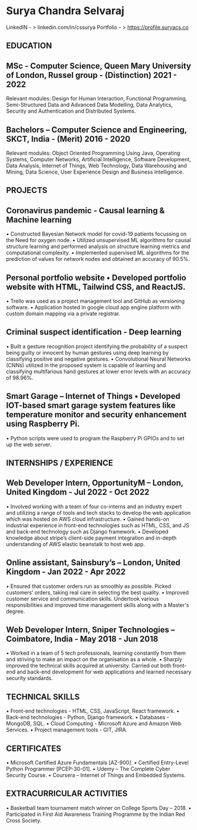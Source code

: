 # Surya Chandra Selvaraj
LinkedIN  - >   linkedin.com/in/cssurya 
Portfolio - >   https://profile.suryacs.co

## EDUCATION 

## MSc - Computer Science, Queen Mary University of London, Russel group - (Distinction)              		   2021 - 2022 
Relevant modules: Design for Human Interaction, Functional Programming, Semi-Structured Data and Advanced Data Modelling, Data Analytics, Security and Authentication and Distributed Systems.

## Bachelors – Computer Science and Engineering, SKCT, India - (Merit)		                              		   2016 - 2020 
Relevant modules: Object Oriented Programming Using Java, Operating Systems, Computer Networks, Artificial Intelligence, Software Development, Data Analysis, Internet of Things, Web Technology, Data Warehousing and Mining, Data Science, User Experience Design and Business Intelligence. 

## PROJECTS

## Coronavirus pandemic - Causal learning & Machine learning
•	Constructed Bayesian Network model for covid-19 patients focussing on the Need for oxygen node.
•	Utilized unsupervised ML algorithms for causal structure learning and performed analysis on structure learning metrics and computational complexity.
•	Implemented supervised ML algorithms for the prediction of values for network nodes and obtained an accuracy of 90.5%.

## Personal portfolio website	•	Developed portfolio website with HTML, Tailwind CSS, and ReactJS.
•	Trello was used as a project management tool and GitHub as versioning software.
•	Application hosted in google cloud app engine platform with custom domain mapping via a private registrar. 

## Criminal suspect identification - Deep learning
•	Built a gesture recognition project identifying the probability of a suspect being guilty or innocent by human gestures using deep learning by classifying positive and negative gestures. 
•	Convolutional Neural Networks (CNNs) utilized in the proposed system is capable of learning and classifying multifarious hand gestures at lower error levels with an accuracy of 98.96%.

## Smart Garage – Internet of Things	•	Developed IOT-based smart garage system features like temperature monitor and security enhancement using Raspberry Pi.
•	Python scripts were used to program the Raspberry Pi GPIOs and to set up the web server. 


## INTERNSHIPS / EXPERIENCE 

## Web Developer Intern, OpportunityM – London, United Kingdom	   			     - Jul 2022 - Oct 2022 

•	Involved working with a team of four co-interns and an industry expert and utilizing a range of tools and tech stacks to develop the web application which was hosted on AWS cloud infrastructure.
•	Gained hands-on industrial experience in front-end technologies such as HTML, CSS, and JS and back-end technology such as Django framework.
•	Developed knowledge about stripe’s client-side payment integration and in-depth understanding of AWS elastic beanstalk to host web app.

## Online assistant, Sainsbury’s – London, United Kingdom			                               	   - Jan 2022 - Apr 2022 
•	Ensured that customer orders run as smoothly as possible. Picked customers’ orders, taking real care in selecting the best quality. 
•	Improved customer service and communication skills. Undertook various responsibilities and improved time management skills along with a Master's degree.		

## Web Developer Intern, Sniper Technologies – Coimbatore, India			                 - May 2018 - Jun 2018 
•	Worked in a team of 5 tech professionals, learning constantly from them and striving to make an impact on the organisation as a whole.
•	Sharply improved the technical skills acquired at university. Carried out both front-end and back-end development for web applications and learned necessary security standards.  

## TECHNICAL SKILLS

•	Front-end technologies - HTML, CSS, JavaScript, React framework.
•	Back-end technologies - Python, Django framework.
•	Databases - MongoDB, SQL.
•	Cloud Computing - Microsoft Azure and Amazon Web Services.
•	Project management tools - GIT, JIRA.

## CERTIFICATES

•	Microsoft Certified Azure Fundamentals [AZ-900].
•	Certified Entry-Level Python Programmer [PCEP-30-01].
•	Udemy – The Complete Cyber Security Course.
•	Coursera – Internet of Things and Embedded Systems.

## EXTRACURRICULAR ACTIVITIES

•	Basketball team tournament match winner on College Sports Day – 2018.
•	Participated in First Aid Awareness Training Programme by the Indian Red Cross Society.

